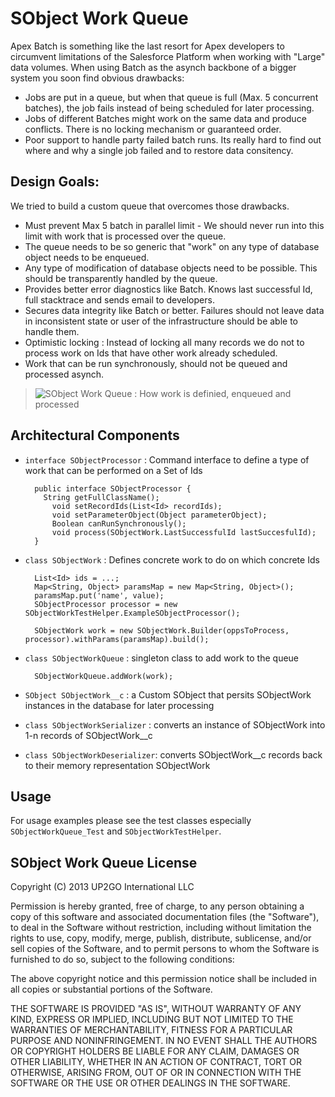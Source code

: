 # SObject Work Queue #

Apex Batch is something like the last resort for Apex developers to circumvent limitations of the Salesforce Platform when working with "Large" data volumes.  When using Batch as the asynch backbone of a bigger system you soon find obvious drawbacks:

- Jobs are put in a queue, but when that queue is full (Max. 5 concurrent batches), the job fails instead of being scheduled for later processing.
- Jobs of different Batches might work on the same data and produce conflicts. There is no locking mechanism or guaranteed order.
- Poor support to handle party failed batch runs. Its really hard to find out where and why a single job failed and to restore data consitency.

## Design Goals: ##

We tried to build a custom queue that overcomes those drawbacks.

- Must prevent Max 5 batch in parallel limit - We should never run into this limit with work that is processed over the queue.	 	 	 
- The queue needs to be so generic that "work" on any type of database object needs to be enqueued.	 	 	 
- Any type of modification of database objects need to be possible. This should be transparently handled by the queue.	 	 	 
- Provides better error diagnostics like Batch. Knows last successful Id, full stacktrace and sends email to developers.	 
- Secures data integrity like Batch or better. Failures should not leave data in inconsistent state or user of the infrastructure should be able to handle them.	 	 	 
- Optimistic locking : Instead of locking all many records we do not to process work on Ids that have other work already scheduled.	 	 	 
- Work that can be run synchronously, should not be queued and processed asynch.

> ![SObject Work Queue : How work is definied, enqueued and processed](https://dl.dropboxusercontent.com/u/240888/SObjectWorkQueueInfrastructure.png)

## Architectural Components ##

- `interface SObjectProcessor` : Command interface to define a type of work that can be performed on a Set of Ids

        public interface SObjectProcessor {
          String getFullClassName();
	        void setRecordIds(List<Id> recordIds);
	        void setParameterObject(Object parameterObject);
	        Boolean canRunSynchronously();
	        void process(SObjectWork.LastSuccessfulId lastSuccesfulId);
        }

- `class SObjectWork` : Defines concrete work to do on which concrete Ids

        List<Id> ids = ...;
        Map<String, Object> paramsMap = new Map<String, Object>();
        paramsMap.put('name', value);
        SObjectProcessor processor = new SObjectWorkTestHelper.ExampleSObjectProcessor();
        
        SObjectWork work = new SObjectWork.Builder(oppsToProcess, processor).withParams(paramsMap).build();

- `class SObjectWorkQueue` : singleton class to add work to the queue 

        SObjectWorkQueue.addWork(work);

- `SObject SObjectWork__c` : a Custom SObject that persits SObjectWork instances in the database for later processing
- `class SObjectWorkSerializer` : converts an instance of SObjectWork into 1-n records of SObjectWork__c
- `class SObjectWorkDeserializer`: converts SObjectWork__c records back to their memory representation SObjectWork

## Usage ##

For usage examples please see the test classes especially `SObjectWorkQueue_Test` and `SObjectWorkTestHelper`.



## SObject Work Queue License ##

Copyright (C) 2013 UP2GO International LLC

Permission is hereby granted, free of charge, to any person obtaining a
copy of this software and associated documentation files (the
"Software"), to deal in the Software without restriction, including
without limitation the rights to use, copy, modify, merge, publish,
distribute, sublicense, and/or sell copies of the Software, and to
permit persons to whom the Software is furnished to do so, subject to
the following conditions:

The above copyright notice and this permission notice shall be included
in all copies or substantial portions of the Software.

THE SOFTWARE IS PROVIDED "AS IS", WITHOUT WARRANTY OF ANY KIND, EXPRESS
OR IMPLIED, INCLUDING BUT NOT LIMITED TO THE WARRANTIES OF
MERCHANTABILITY, FITNESS FOR A PARTICULAR PURPOSE AND
NONINFRINGEMENT. IN NO EVENT SHALL THE AUTHORS OR COPYRIGHT HOLDERS BE
LIABLE FOR ANY CLAIM, DAMAGES OR OTHER LIABILITY, WHETHER IN AN ACTION
OF CONTRACT, TORT OR OTHERWISE, ARISING FROM, OUT OF OR IN CONNECTION
WITH THE SOFTWARE OR THE USE OR OTHER DEALINGS IN THE SOFTWARE.
